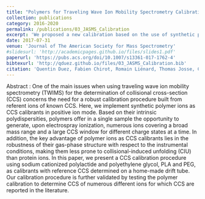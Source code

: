 ```yaml
---
title: "Polymers for Traveling Wave Ion Mobility Spectrometry Calibration"
collection: publications
category: 2016-2020
permalink: /publications/03_JASMS_Calibration
excerpt: 'We proposed a new calibration based on the use of synthetic polymers for determining collisional cross sections on traveling wave ion mobility spectrometry instruments.'
date: 2017-07-31
venue: 'Journal of The American Society for Mass Spectrometry'
#slidesurl: 'http://academicpages.github.io/files/slides1.pdf'
paperurl: 'https://pubs.acs.org/doi/10.1007/s13361-017-1762-4'
bibtexurl: 'http://qduez.github.io/files/03_JASMS_Calibration.bib'
citation: 'Quentin Duez, Fabien Chirot, Romain Liénard, Thomas Josse, ChangMin Choi, Olivier Coulembier, Philippe Dugourd, Jérôme Cornil, Pascal Gerbaux, Julien De Winter. (2017). &quot;Polymers for Traveling Wave Ion Mobility Spectrometry Calibration.&quot; <i>Journal of The American Society for Mass Spectrometry</i>. 28(11), 2483-2491.'
---
```

Abstract :
One of the main issues when using traveling wave ion mobility spectrometry (TWIMS) for the determination of collisional cross-section (CCS) concerns the need for a robust calibration procedure built from referent ions of known CCS. Here, we implement synthetic polymer ions as CCS calibrants in positive ion mode. Based on their intrinsic polydispersities, polymers offer in a single sample the opportunity to generate, upon electrospray ionization, numerous ions covering a broad mass range and a large CCS window for different charge states at a time. In addition, the key advantage of polymer ions as CCS calibrants lies in the robustness of their gas-phase structure with respect to the instrumental conditions, making them less prone to collisional-induced unfolding (CIU) than protein ions. In this paper, we present a CCS calibration procedure using sodium cationized polylactide and polyethylene glycol, PLA and PEG, as calibrants with reference CCS determined on a home-made drift tube. Our calibration procedure is further validated by testing the polymer calibration to determine CCS of numerous different ions for which CCS are reported in the literature.
